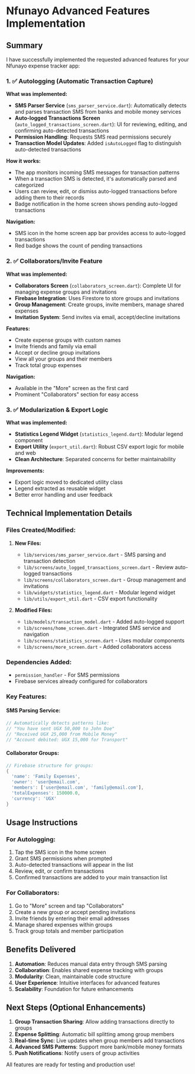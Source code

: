 # Nfunayo Advanced Features Implementation

## Summary

I have successfully implemented the requested advanced features for your Nfunayo expense tracker app:

### 1. ✅ Autologging (Automatic Transaction Capture)

**What was implemented:**
- **SMS Parser Service** (`sms_parser_service.dart`): Automatically detects and parses transaction SMS from banks and mobile money services
- **Auto-logged Transactions Screen** (`auto_logged_transactions_screen.dart`): UI for reviewing, editing, and confirming auto-detected transactions
- **Permission Handling**: Requests SMS read permissions securely
- **Transaction Model Updates**: Added `isAutoLogged` flag to distinguish auto-detected transactions

**How it works:**
- The app monitors incoming SMS messages for transaction patterns
- When a transaction SMS is detected, it's automatically parsed and categorized
- Users can review, edit, or dismiss auto-logged transactions before adding them to their records
- Badge notification in the home screen shows pending auto-logged transactions

**Navigation:**
- SMS icon in the home screen app bar provides access to auto-logged transactions
- Red badge shows the count of pending transactions

### 2. ✅ Collaborators/Invite Feature

**What was implemented:**
- **Collaborators Screen** (`collaborators_screen.dart`): Complete UI for managing expense groups and invitations
- **Firebase Integration**: Uses Firestore to store groups and invitations
- **Group Management**: Create groups, invite members, manage shared expenses
- **Invitation System**: Send invites via email, accept/decline invitations

**Features:**
- Create expense groups with custom names
- Invite friends and family via email
- Accept or decline group invitations
- View all your groups and their members
- Track total group expenses

**Navigation:**
- Available in the "More" screen as the first card
- Prominent "Collaborators" section for easy access

### 3. ✅ Modularization & Export Logic

**What was implemented:**
- **Statistics Legend Widget** (`statistics_legend.dart`): Modular legend component
- **Export Utility** (`export_util.dart`): Robust CSV export logic for mobile and web
- **Clean Architecture**: Separated concerns for better maintainability

**Improvements:**
- Export logic moved to dedicated utility class
- Legend extracted as reusable widget
- Better error handling and user feedback

## Technical Implementation Details

### Files Created/Modified:

1. **New Files:**
   - `lib/services/sms_parser_service.dart` - SMS parsing and transaction detection
   - `lib/screens/auto_logged_transactions_screen.dart` - Review auto-logged transactions
   - `lib/screens/collaborators_screen.dart` - Group management and invitations
   - `lib/widgets/statistics_legend.dart` - Modular legend widget
   - `lib/utils/export_util.dart` - CSV export functionality

2. **Modified Files:**
   - `lib/models/transaction_model.dart` - Added auto-logged support
   - `lib/screens/home_screen.dart` - Integrated SMS service and navigation
   - `lib/screens/statistics_screen.dart` - Uses modular components
   - `lib/screens/more_screen.dart` - Added collaborators access

### Dependencies Added:
- `permission_handler` - For SMS permissions
- Firebase services already configured for collaborators

### Key Features:

#### SMS Parsing Service:
```dart
// Automatically detects patterns like:
// "You have sent UGX 50,000 to John Doe"
// "Received UGX 25,000 from Mobile Money"
// "Account debited: UGX 15,000 for Transport"
```

#### Collaborator Groups:
```dart
// Firebase structure for groups:
{
  'name': 'Family Expenses',
  'owner': 'user@email.com',
  'members': ['user@email.com', 'family@email.com'],
  'totalExpenses': 150000.0,
  'currency': 'UGX'
}
```

## Usage Instructions

### For Autologging:
1. Tap the SMS icon in the home screen
2. Grant SMS permissions when prompted
3. Auto-detected transactions will appear in the list
4. Review, edit, or confirm transactions
5. Confirmed transactions are added to your main transaction list

### For Collaborators:
1. Go to "More" screen and tap "Collaborators"
2. Create a new group or accept pending invitations
3. Invite friends by entering their email addresses
4. Manage shared expenses within groups
5. Track group totals and member participation

## Benefits Delivered

1. **Automation**: Reduces manual data entry through SMS parsing
2. **Collaboration**: Enables shared expense tracking with groups
3. **Modularity**: Clean, maintainable code structure
4. **User Experience**: Intuitive interfaces for advanced features
5. **Scalability**: Foundation for future enhancements

## Next Steps (Optional Enhancements)

1. **Group Transaction Sharing**: Allow adding transactions directly to groups
2. **Expense Splitting**: Automatic bill splitting among group members
3. **Real-time Sync**: Live updates when group members add transactions
4. **Advanced SMS Patterns**: Support more bank/mobile money formats
5. **Push Notifications**: Notify users of group activities

All features are ready for testing and production use!
